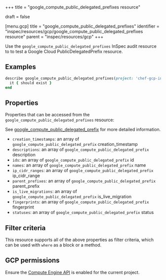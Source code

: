 +++
title = "google_compute_public_delegated_prefixes resource"

draft = false


[menu.gcp]
title = "google_compute_public_delegated_prefixes"
identifier = "inspec/resources/gcp/google_compute_public_delegated_prefixes resource"
parent = "inspec/resources/gcp"
+++

Use the `google_compute_public_delegated_prefixes` InSpec audit resource to to test a Google Cloud PublicDelegatedPrefix resource.

## Examples

```ruby
describe google_compute_public_delegated_prefixes(project: 'chef-gcp-inspec', region: 'us-east1-b') do
  it { should exist }
end
```

## Properties

Properties that can be accessed from the `google_compute_public_delegated_prefixes` resource:

See [google_compute_public_delegated_prefix](google_compute_public_delegated_prefix) for more detailed information.

  * `creation_timestamps`: an array of `google_compute_public_delegated_prefix` creation_timestamp
  * `descriptions`: an array of `google_compute_public_delegated_prefix` description
  * `ids`: an array of `google_compute_public_delegated_prefix` id
  * `names`: an array of `google_compute_public_delegated_prefix` name
  * `ip_cidr_ranges`: an array of `google_compute_public_delegated_prefix` ip_cidr_range
  * `parent_prefixes`: an array of `google_compute_public_delegated_prefix` parent_prefix
  * `is_live_migrations`: an array of `google_compute_public_delegated_prefix` is_live_migration
  * `fingerprints`: an array of `google_compute_public_delegated_prefix` fingerprint
  * `statuses`: an array of `google_compute_public_delegated_prefix` status

## Filter criteria

This resource supports all of the above properties as filter criteria, which can be used
with `where` as a block or a method.

## GCP permissions

Ensure the [Compute Engine API](https://console.cloud.google.com/apis/library/compute.googleapis.com/) is enabled for the current project.
